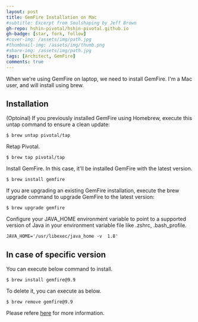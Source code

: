 ```yaml
---
layout: post
title: GemFire Installation on Mac
#subtitle: Excerpt from Soulshaping by Jeff Brown
gh-repo: hshin-pivotal/hshin-pivotal.github.io
gh-badge: [star, fork, follow]
#cover-img: /assets/img/path.jpg
#thumbnail-img: /assets/img/thumb.png
#share-img: /assets/img/path.jpg
tags: [Architect, GemFire]
comments: true
---
```


When we're using GemFire on laptop, we need to install GemFire. I'm a Mac user, and will install using brew.

## Installation

(Optoinal) If you previously installed GemFire using Homebrew, execute this untap command to ensure a clean update:
```shell
$ brew untap pivotal/tap
```

Retap Pivotal.
```shell
$ brew tap pivotal/tap
```

Install GemFire. In this case, it'll be installed GemFire with the latest version.
```shell
$ brew install gemfire
```

If you are upgrading an existing GemFire installation, execute the brew upgrade command to upgrade GemFire to the latest version:
```shell
$ brew upgrade gemfire
```

Configure your JAVA_HOME environment variable to point to a supported version of Java in your environment variable file like .zshrc, .bash_profile.
```text
JAVA_HOME='/usr/libexec/java_home -v  1.8'
```

## In case of specific version
You can execute below command to install.
```shell
$ brew install gemfire@9.9
```

To delete it, you can execute as below.
```shell
$ brew remove gemfire@9.9
```

Please refere [here](https://gemfire.docs.pivotal.io/910/gemfire/getting_started/installation/install_brew.html) for more information.
